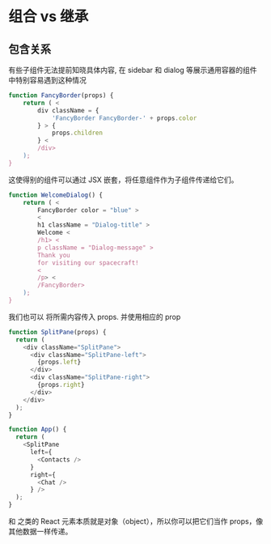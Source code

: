 # 组合 vs 继承

## 包含关系

有些子组件无法提前知晓具体内容, 在 sidebar 和 dialog 等展示通用容器的组件中特别容易遇到这种情况

``` js
function FancyBorder(props) {
    return ( <
        div className = {
            'FancyBorder FancyBorder-' + props.color
        } > {
            props.children
        } <
        /div>
    );
}
```

这使得别的组件可以通过 JSX 嵌套，将任意组件作为子组件传递给它们。

``` js
function WelcomeDialog() {
    return ( <
        FancyBorder color = "blue" >
        <
        h1 className = "Dialog-title" >
        Welcome <
        /h1> <
        p className = "Dialog-message" >
        Thank you
        for visiting our spacecraft!
        <
        /p> <
        /FancyBorder>
    );
}
```

我们也可以 将所需内容传入 props. 并使用相应的 prop

```js
function SplitPane(props) {
  return (
    <div className="SplitPane">
      <div className="SplitPane-left">
        {props.left}
      </div>
      <div className="SplitPane-right">
        {props.right}
      </div>
    </div>
  );
}

function App() {
  return (
    <SplitPane
      left={
        <Contacts />
      }
      right={
        <Chat />
      } />
  );
}
```

<Contacts /> 和 <Chat /> 之类的 React 元素本质就是对象（object），所以你可以把它们当作 props，像其他数据一样传递。



